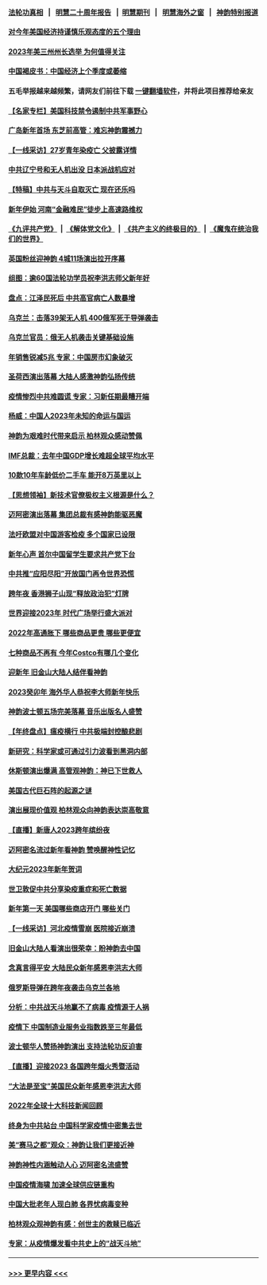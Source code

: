 #### [法轮功真相](https://github.com/gfw-breaker/truth/blob/master/README.md?t=0) &nbsp;&nbsp;|&nbsp;&nbsp; [明慧二十周年报告](https://github.com/gfw-breaker/mh-reports/blob/master/README.md?t=0) &nbsp;&nbsp;|&nbsp;&nbsp;[明慧期刊](https://github.com/gfw-breaker/mh-qikan) &nbsp;&nbsp;|&nbsp;&nbsp; [明慧海外之窗](https://github.com/gfw-breaker/mh-news/blob/master/README.md?t=0) &nbsp;&nbsp;|&nbsp;&nbsp; [神韵特别报道](https://github.com/gfw-breaker/mh-news/blob/master/shenyun.md?t=0)
#### [对今年美国经济持谨慎乐观态度的五个理由](../pages/nf4514/n13898130.md?t=01030943) 
#### [2023年美三州州长选举 为何值得关注](../pages/nf4514/n13898041.md?t=01030943) 
#### [中国褐皮书：中国经济上个季度或萎缩](../pages/nf4514/n13898091.md?t=01030943) 
#### 五毛举报越来越频繁，请网友们前往下载 [一键翻墙软件](https://github.com/gfw-breaker/ssr-accounts)，并将此项目推荐给亲友
#### [【名家专栏】美国科技禁令遏制中共军事野心](../pages/nf4514/n13896442.md?t=01030943) 
#### [广岛新年首场 东芝前高管：难忘神韵震撼力](../pages/nf4514/n13898090.md?t=01030943) 
#### [【一线采访】27岁青年染疫亡 父披露详情](../pages/nf4514/n13898068.md?t=01030943) 
#### [中共辽宁号和无人机出没 日本派战机应对](../pages/nf4514/n13897989.md?t=01030943) 
#### [【特稿】中共与天斗自取灭亡 现在还乐吗](../pages/nf4514/n13897482.md?t=01030943) 
#### [新年伊始 河南“金融难民”徒步上高速路维权](../pages/nf4514/n13897842.md?t=01030943) 
#### [《九评共产党》](https://github.com/begood0513/9ping.md/blob/master/README.md) &nbsp;|&nbsp; [《解体党文化》](../../../../jtdwh.md/blob/master/README.md)  &nbsp;|&nbsp; [《共产主义的终极目的》](../../../../gczydzjmd.md/blob/master/README.md) &nbsp;|&nbsp; [《魔鬼在统治我们的世界》](../../../../mgztzwmdsj.md/blob/master/README.md) 
#### [英国粉丝迎神韵 4城11场演出拉开序幕](../pages/nf4514/n13897925.md?t=01030943) 
#### [组图：逾60国法轮功学员祝李洪志师父新年好](../pages/nf4514/n13890484.md?t=01030943) 
#### [盘点：江泽民死后 中共高官病亡人数暴增](../pages/nf4514/n13897373.md?t=01030943) 
#### [乌克兰：击落39架无人机 400俄军死于导弹袭击](../pages/nf4514/n13897857.md?t=01030943) 
#### [乌克兰官员：俄无人机袭击关键基础设施](../pages/nf4514/n13897758.md?t=01030943) 
#### [年销售锐减5兆 专家：中国房市幻象破灭](../pages/nf4514/n13897386.md?t=01030943) 
#### [圣荷西演出落幕 大陆人感激神韵弘扬传统](../pages/nf4514/n13897750.md?t=01030943) 
#### [疫情惨烈中共难圆谎 专家：习新任期最糟开端](../pages/nf4514/n13897471.md?t=01030943) 
#### [杨威：中国人2023年未知的命运与国运](../pages/nf4514/n13897508.md?t=01030943) 
#### [神韵为艰难时代带来启示 柏林观众感动赞佩](../pages/nf4514/n13897372.md?t=01030943) 
#### [IMF总裁：去年中国GDP增长难超全球平均水平](../pages/nf4514/n13897345.md?t=01030943) 
#### [10款10年车龄低价二手车 能开8万英里以上](../pages/nf4514/n13889391.md?t=01030943) 
#### [【思想领袖】新技术官僚极权主义根源是什么？](../pages/nf4514/n13874820.md?t=01030943) 
#### [迈阿密演出落幕 集团总裁有感神韵能驱恶魔](../pages/nf4514/n13897376.md?t=01030943) 
#### [法吁欧盟对中国游客检疫 多个国家已设限](../pages/nf4514/n13897260.md?t=01030943) 
#### [新年心声 首尔中国留学生要求共产党下台](../pages/nf4514/n13897286.md?t=01030943) 
#### [中共推“应阳尽阳”开放国门再令世界恐慌](../pages/nf4514/n13897268.md?t=01030943) 
#### [跨年夜 香港狮子山现“释放政治犯”灯牌](../pages/nf4514/n13896863.md?t=01030943) 
#### [世界迎接2023年 时代广场举行盛大派对](../pages/nf4514/n13897102.md?t=01030943) 
#### [2022年高通胀下 哪些商品更贵 哪些更便宜](../pages/nf4514/n13896574.md?t=01030943) 
#### [七种商品不再有 今年Costco有哪几个变化](../pages/nf4514/n13887450.md?t=01030943) 
#### [迎新年 旧金山大陆人结伴看神韵](../pages/nf4514/n13896827.md?t=01030943) 
#### [2023癸卯年 海外华人恭祝李大师新年快乐](../pages/nf4514/n13896888.md?t=01030943) 
#### [神韵波士顿五场完美落幕 音乐出版名人盛赞](../pages/nf4514/n13896789.md?t=01030943) 
#### [【年终盘点】瘟疫横行 中共极端封控酿悲剧](../pages/nf4514/n13896504.md?t=01030943) 
#### [新研究：科学家或可通过引力波看到黑洞内部](../pages/nf4514/n13896600.md?t=01030943) 
#### [休斯顿演出爆满 高管观神韵：神已下世救人](../pages/nf4514/n13896766.md?t=01030943) 
#### [美国古代巨石阵的起源之谜](../pages/nf4514/n13896450.md?t=01030943) 
#### [演出展现价值观 柏林观众向神韵表达崇高敬意](../pages/nf4514/n13896611.md?t=01030943) 
#### [【直播】新唐人2023跨年缤纷夜](../pages/nf4514/n13894666.md?t=01030943) 
#### [迈阿密名流过新年看神韵 赞唤醒神性记忆](../pages/nf4514/n13896661.md?t=01030943) 
#### [大纪元2023年新年贺词](../pages/nf4514/n13894513.md?t=01030943) 
#### [世卫敦促中共分享染疫重症和死亡数据](../pages/nf4514/n13896494.md?t=01030943) 
#### [新年第一天 美国哪些商店开门 哪些关门](../pages/nf4514/n13896531.md?t=01030943) 
#### [【一线采访】河北疫情雪崩 医院接近崩溃](../pages/nf4514/n13896032.md?t=01030943) 
#### [旧金山大陆人看演出很荣幸：盼神韵去中国](../pages/nf4514/n13896395.md?t=01030943) 
#### [念真言得平安 大陆民众新年感恩李洪志大师](../pages/nf4514/n13894509.md?t=01030943) 
#### [俄罗斯导弹在跨年夜袭击乌克兰各地](../pages/nf4514/n13896501.md?t=01030943) 
#### [分析：中共战天斗地赢不了病毒 疫情源于人祸](../pages/nf4514/n13895825.md?t=01030943) 
#### [疫情下 中国制造业服务业指数跌至三年最低](../pages/nf4514/n13896495.md?t=01030943) 
#### [波士顿华人赞扬神韵演出 支持法轮功反迫害](../pages/nf4514/n13896345.md?t=01030943) 
#### [【直播】迎接2023 各国跨年烟火秀暨活动](../pages/nf4514/n13894210.md?t=01030943) 
#### [“大法是至宝”美国民众新年感恩李洪志大师](../pages/nf4514/n13895026.md?t=01030943) 
#### [2022年全球十大科技新闻回顾](../pages/nf4514/n13895853.md?t=01030943) 
#### [终身为中共站台 中国科学家疫情中密集去世](../pages/nf4514/n13896298.md?t=01030943) 
#### [美“赛马之都”观众：神韵让我们更接近神](../pages/nf4514/n13896282.md?t=01030943) 
#### [神韵神性内涵触动人心 迈阿密名流盛赞](../pages/nf4514/n13896085.md?t=01030943) 
#### [中国疫情海啸 加速全球供应链重构](../pages/nf4514/n13896058.md?t=01030943) 
#### [中国大批老年人现白肺 各界忧病毒变种](../pages/nf4514/n13895907.md?t=01030943) 
#### [柏林观众观神韵有感：创世主的救赎已临近](../pages/nf4514/n13895819.md?t=01030943) 
#### [专家：从疫情爆发看中共史上的“战天斗地”](../pages/nf4514/n13895470.md?t=01030943) 

----
#### [ >>> 更早内容 <<< ](../indexes/nf4514-earlier.md)

